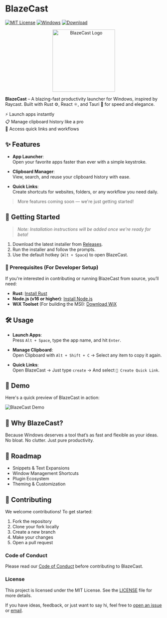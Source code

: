 # BlazeCast

[![MIT License](https://img.shields.io/badge/license-MIT-blue.svg)](LICENSE)
[![Windows](https://img.shields.io/badge/OS-Windows-blue)]()
[![Download](https://img.shields.io/badge/Blazecast-beta--v0.1.0--msi-blue)](https://github.com/AstaBlackClove/blazecast/releases/download/v0.1.0-beta/blazecast_v0.1.0-beta.msi)

<div align="center">
  <img src="src-tauri/icons/icon.ico" alt="BlazeCast Logo" width="200">
</div>

**BlazeCast** – A blazing-fast productivity launcher for Windows, inspired by Raycast. Built with Rust ⚙️, React ⚛️, and Tauri 🚀 for speed and elegance.

⚡ Launch apps instantly  
📋 Manage clipboard history like a pro  
🔗 Access quick links and workflows

## ✨ Features

- **App Launcher**:  
  Open your favorite apps faster than ever with a simple keystroke.

- **Clipboard Manager**:  
  View, search, and reuse your clipboard history with ease.

- **Quick Links**:  
  Create shortcuts for websites, folders, or any workflow you need daily.

> More features coming soon — we're just getting started!

## 🚀 Getting Started

> _Note: Installation instructions will be added once we're ready for beta!_

1. Download the latest installer from [Releases](https://github.com/yourusername/blazecast/releases/latest).
2. Run the installer and follow the prompts.
3. Use the default hotkey (`Alt + Space`) to open BlazeCast.

### 🚨 Prerequisites (For Developer Setup)

If you're interested in contributing or running BlazeCast from source, you’ll need:

- **Rust**: [Install Rust](https://www.rust-lang.org/tools/install)
- **Node.js (v16 or higher)**: [Install Node.js](https://nodejs.org/)
- **WiX Toolset** (For building the MSI): [Download WiX](https://wixtoolset.org/)

## 🛠️ Usage

- **Launch Apps**:  
  Press `Alt + Space`, type the app name, and hit `Enter`.

- **Manage Clipboard**:  
  Open Clipboard with `Alt + Shift + C` → Select any item to copy it again.

- **Quick Links**:  
  Open BlazeCast → Just type `create` -> And select `🔗 Create Quick Link`.

## 📸 Demo

Here's a quick preview of BlazeCast in action:

![BlazeCast Demo](https://link_to_screenshot_or_gif.gif)

## 🧠 Why BlazeCast?

Because Windows deserves a tool that’s as fast and flexible as your ideas.  
No bloat. No clutter. Just pure productivity.

## 📅 Roadmap

- Snippets & Text Expansions
- Window Management Shortcuts
- Plugin Ecosystem
- Theming & Customization

## 🤝 Contributing

We welcome contributions! To get started:

1. Fork the repository
2. Clone your fork locally
3. Create a new branch
4. Make your changes
5. Open a pull request

### Code of Conduct

Please read our [Code of Conduct](./CODE_OF_CONDUCT.md) before contributing to BlazeCast.

### License

This project is licensed under the MIT License. See the [LICENSE](./LICENSE) file for more details.

If you have ideas, feedback, or just want to say hi, feel free to [open an issue](#) or [email](mailto:gunasheelan208@gmail.com).
